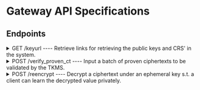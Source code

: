 # Gateway API Specifications

## Endpoints

<details>
  <summary>GET /keyurl ---- Retrieve links for retrieving the public keys and CRS' in the system.</summary>

#### Description

This endpoint returns a JSON object containing URLs from an S3 bucket, allowing the client to download key files such as the blockchain public key, CRS files for input proof generation, the bootstrap key, and the address and public verification keys for each of the MPC servers running the TKMS.

For each file (with the exception of the verification key and address), a list of cryptographic signatures is provided to ensure the integrity and authenticity of the downloaded content. These signatures should be considered as a multi-sig. This means that instead of needing all the signatures to validate the content, only a subset, specifically >1/3 of the total signatures (if n nodes are signing), is required to verify that the content is legitimate. 

No query parameters are required, as the gateway is already preconfigured for a specific blockchain.



#### Query Parameters

No parameters.

#### Headers

None.

#### Response

**Success (200 OK)**

The request is successful, and the response will include a JSON object with a `status` and a `response`. The response again consists of the following elements: 
- `crs`: A map of mapping of different CRS'. The key of the map is the max amount of bits the CRS can support proofs for. The value is then an object of the following elements:
    * `data_id`: The 20 byte (lower-case) hex encoded handle/ID identifying the CRS.
    * `param_choice`: An integer representing the choice of parameters for the public key to be used with the CRS. 
    * `signatures`: A list of signatures (one from each TKMS). Each signature is a hex (lower-case) encoded EIP712 signature on the `safe_serialization` of `PublicParam<Bls12_446>`.
    * `urls`: A list of URLs where the data can be fetched. The data at the end-point is a `safe_serialization` of `PublicParam<Bls12_446>`.
- `fhe_key_info`: A list of elements, each representing information on a key-set in the system. More specifically each element consists of the following:
    * `fhe_public_key`: An element which contains information about the public encryption key of a FHE key set. More specifically it consists of the following elements:
        * `data_id`: The 20 byte (lower-case) hex encoded handle/ID identifying the key.
        * `param_choice`: An integer representing the choice of parameters used to generate the key. 
        * `signatures`: A list of signatures (one from each TKMS). Each signature is a hex (lower-case) encoded EIP712 signature on the `safe_serialization` of `CompactPublicKey`.
        * `urls`: A list of URLs where the data can be fetched. The data at the end-point is a `safe_serialization` of `CompactPublicKey`.
    * `fhe_server_key`: An element which contains information about the server key (the key for performing FHE operations on ciphertexts) of a FHE key set. More specifically it consists of the following elements:
        * `data_id`: The 20 byte (lower-case) hex encoded handle/ID identifying the key.
        * `param_choice`: An integer representing the choice of parameters used to generate the key. 
        * `signatures`: A list of signatures (one from each TKMS). Each signature is a hex (lower-case) encoded EIP712 signature on the `safe_serialization` of `CompactPublicKey`.
        * `urls`: A list of URLs where the data can be fetched. The data at the end-point is a `safe_serialization` of `ServerKey`.
- `verf_public_key`: **Deprecated and will be removed in the future** A list containing of elements, where each element is the information about a TKMS MPC server's signing key. That is, the key which a server uses to sign requests. More specifically each element of the vector consists of the following:
        * `key_id`: The 20 byte (lower-case) hex encoded handle/ID identifying the key. Currently this value is static for signing keys. That is, it will always be `408d8cbaa51dece7f782fe04ba0b1c1d017b1088`.
        * `server_id`: The integer ID of the server whose key is being described in the current element. This is an integer in the range [1; n], where n is the amount of MPC servers.
        * `verf_public_key_url`: The URL end-point of the given server where a serialization of the signing key can be found. The signing key is a `safe_serialization` of `PublicSigKey`.
        * `verf_public_key_address`: The URL end-point of the given server where a file containing the human-readable Ethereum address of the server's signing key.

For example the following:

```json
{
    "response": {
        "crs": {
            "256": {
                "data_id": "d8d94eb3a23d22d3eb6b5e7b694e8afcd571d906",
                "param_choice": 1,
                "signatures": [
                    "0d13...",
                    "4250...",
                    "a42c...",
                    "fhb5..."
                ],
                "urls": [
                    "https://s3.amazonaws.com/bucket-name-1/PUB-p1/CRS/d8d94eb3a23d22d3eb6b5e7b694e8afcd571d906",
                    "https://s3.amazonaws.com/bucket-name-4/PUB-p4/CRS/d8d94eb3a23d22d3eb6b5e7b694e8afcd571d906",
                    "https://s3.amazonaws.com/bucket-name-2/PUB-p2/CRS/d8d94eb3a23d22d3eb6b5e7b694e8afcd571d906",
                    "https://s3.amazonaws.com/bucket-name-3/PUB-p3/CRS/d8d94eb3a23d22d3eb6b5e7b694e8afcd571d906"
                ]
            }
        },
        "fhe_key_info": [
            {
                "fhe_public_key": {
                    "data_id": "408d8cbaa51dece7f782fe04ba0b1c1d017b1088",
                    "param_choice": 1,
                    "signatures": [
                        "cdff...",
                        "123c...",
                        "00ff...",
                        "a367..."
                    ],
                    "urls": [
                        "https://s3.amazonaws.com/bucket-name-1/PUB-p1/PublicKey/408d8cbaa51dece7f782fe04ba0b1c1d017b1088",
                        "https://s3.amazonaws.com/bucket-name-4/PUB-p4/PublicKey/408d8cbaa51dece7f782fe04ba0b1c1d017b1088",
                        "https://s3.amazonaws.com/bucket-name-2/PUB-p2/PublicKey/408d8cbaa51dece7f782fe04ba0b1c1d017b1088",
                        "https://s3.amazonaws.com/bucket-name-3/PUB-p3/PublicKey/408d8cbaa51dece7f782fe04ba0b1c1d017b1088"
                    ]
                },
                "fhe_server_key": {
                    "data_id": "408d8cbaa51dece7f782fe04ba0b1c1d017b1088",
                    "param_choice": 1,
                    "signatures": [
                        "839b...",
                        "baef...",
                        "55cc...",
                        "81a4..."
                    ],
                    "urls": [
                        "https://s3.amazonaws.com/bucket-name-1/PUB-p1/ServerKey/408d8cbaa51dece7f782fe04ba0b1c1d017b1088",
                        "https://s3.amazonaws.com/bucket-name-4/PUB-p4/ServerKey/408d8cbaa51dece7f782fe04ba0b1c1d017b1088",
                        "https://s3.amazonaws.com/bucket-name-2/PUB-p2/ServerKey/408d8cbaa51dece7f782fe04ba0b1c1d017b1088",
                        "https://s3.amazonaws.com/bucket-name-3/PUB-p3/ServerKey/408d8cbaa51dece7f782fe04ba0b1c1d017b1088"
                    ]
                }
            }
        ],
        "verf_public_key": [
            {
                "key_id": "408d8cbaa51dece7f782fe04ba0b1c1d017b1088",
                "server_id": 1,
                "verf_public_key_address": "https://s3.amazonaws.com/bucket-name-1/PUB-p1/VerfAddress/408d8cbaa51dece7f782fe04ba0b1c1d017b1088",
                "verf_public_key_url": "https://s3.amazonaws.com/bucket-name-1/PUB-p1/VerfKey/408d8cbaa51dece7f782fe04ba0b1c1d017b1088"
            },
            {
                "key_id": "408d8cbaa51dece7f782fe04ba0b1c1d017b1088",
                "server_id": 4,
                "verf_public_key_address": "https://s3.amazonaws.com/bucket-name-4/PUB-p4/VerfAddress/408d8cbaa51dece7f782fe04ba0b1c1d017b1088",
                "verf_public_key_url": "https://s3.amazonaws.com/bucket-name-4//PUB-p4/VerfKey/408d8cbaa51dece7f782fe04ba0b1c1d017b1088"
            },
            {
                "key_id": "408d8cbaa51dece7f782fe04ba0b1c1d017b1088",
                "server_id": 2,
                "verf_public_key_address": "https://s3.amazonaws.com/bucket-name-2/PUB-p2/VerfAddress/408d8cbaa51dece7f782fe04ba0b1c1d017b1088",
                "verf_public_key_url": "https://s3.amazonaws.com/bucket-name-2/PUB-p2/VerfKey/408d8cbaa51dece7f782fe04ba0b1c1d017b1088"
            },
            {
                "key_id": "408d8cbaa51dece7f782fe04ba0b1c1d017b1088",
                "server_id": 3,
                "verf_public_key_address": "https://s3.amazonaws.com/bucket-name-3/PUB-p3/VerfAddress/408d8cbaa51dece7f782fe04ba0b1c1d017b1088",
                "verf_public_key_url": "https://s3.amazonaws.com/bucket-name-3/PUB-p3/VerfKey/408d8cbaa51dece7f782fe04ba0b1c1d017b1088"
            }
        ]
    },
    "status": "success"
}
```

**Error Responses**

| Status Code | Error Code   | Description                                      |
| ----------- | ------------ | ------------------------------------------------ |
| 400         | `BadRequest` | The request is invalid or missing required parameters. |
| 404         | `NotFound`   | The requested resource was not found.            |
| 500         | `ServerError` | An internal server error occurred.                   |

#### Example Error Responses

```json
{
  "error": "BadRequest",
  "message": "The request is invalid or missing required parameters."
}
```

```json
{
  "error": "NotFound",
  "message": "The requested resource was not found."
}
```

```json
{
  "error": "ServerError",
  "message": "An internal server error occurred. Please try again later."
}
```

</details>

<details>
  <summary>POST /verify_proven_ct ---- Input a batch of proven ciphertexts to be validated by the TKMS.</summary>

#### Description

This endpoint returns a JSON object containing all the signatures on the proven ciphertext from the TKMS servers. Furthermore the response contain some meta-information distinguishing if the response is for the co-processor setting or fhEVM native setting. In case of the co-processor setting, then the ciphertext storage handles and a signature from the co-processor attesting correct storage is also included.

The signatures from the TKMS should be considered as a multi-sig. This means that instead of needing all the signatures to validate the content, only a subset, specifically >1/3 of the total signatures (if n nodes are signing), is required to verify that the content is legitimate. 

#### Query Parameters

Multiple parameters must be supplied as a json file. 
- `contract_address`: An EIP-55 encoded address (that is, including the `0x` prefix) of the contract where the proven ciphertext is to be submitted.
- `caller_address`: An EIP-55 encoded address (that is, including the `0x` prefix) of the user who is providing the encrypted input.
- `crs_id`: The 20 byte (lower-case) hex encoded handle/ID identifying the CRS used to construct the proof.
- `key_id`: The 20 byte (lower-case) hex encoded handle/ID identifying the public key used to encrypt the ciphertext with.
- "ct_proof": A hex encoding of the serialization of the proven ciphertext. More specifically the TFHE-RS object `ProvenCompactCiphertextList` serialized using `safe_serialize`.

```json
{
    "contract_address": "0x5aAeb6053F3E94C9b9A09f33669435E7Ef1BeAed",
    "caller_address": "0xD1220A0cf47c7B9Be7A2E6BA89F429762e7b9aDb" ,
    "crs_id": "d8d94eb3a23d22d3eb6b5e7b694e8afcd571d906",
    "key_id": "408d8cbaa51dece7f782fe04ba0b1c1d017b1088",
    "ct_proof": "cdff...",
}
```

#### Headers

None.

#### Response

**Success (200 OK)**

The request is successful, and the response will include a JSON object with a `status` and a `response` which  consists of the following:

- `listener_type`: An enum expressing whether the result is for an fhEVM native (`FHEVM_NATIVE`) or co-processor respectively (`COPROCESSOR`).
- `kms_signatures`: A list of signatures (one for each of the TKMS servers that responses to the query). Each signature is again a list of bytes (each byte represented as a non-negative integer) representing an EIP712 signature.
- `proof_of_storage`: An optional signature from the co-processor. More specifically if fhEVM native is used it will be an empty list of bytes, otherwise it will be a list of bytes (each byte represented as a non-negative integer) representing an EIP712 signature.
- `handles`: A vector of handles to each of the ciphertexts which have been proven knowledge of. A handle is again a vector of 32 bytes (each byte represented as a non-negative integer).

For example the following:
```json
{
    "response": {
        "handles": [
            [0,0,1,2,3,4,5,6,7,8,9,10,11,12,13,14,15,16,17,18,19,20,21,22,23,24,25,26,27,28,29,30,31],
            [0,1,1,2,3,4,5,6,7,8,9,10,11,12,13,14,15,16,17,18,19,20,21,22,23,24,25,26,27,28,29,30,31]
        ],
        "kms_signatures":[
            [1,0,1,2,3,4,5,6,7,8,9,10,11,12,13,14,15,16,17,18,19,20,21,22,23,24,25,26,27,28,29,30,31], 
            [1,1,1,2,3,4,5,6,7,8,9,10,11,12,13,14,15,16,17,18,19,20,21,22,23,24,25,26,27,28,29,30,31], 
            [1,2,1,2,3,4,5,6,7,8,9,10,11,12,13,14,15,16,17,18,19,20,21,22,23,24,25,26,27,28,29,30,31], 
            [1,3,1,2,3,4,5,6,7,8,9,10,11,12,13,14,15,16,17,18,19,20,21,22,23,24,25,26,27,28,29,30,31], 
        ],
        "listener_type": "COPROCESSOR",
        "proof_of_storage":[1,4,1,2,3,4,5,6,7,8,9,10,11,12,13,14,15,16,17,18,19,20,21,22,23,24,25,26,27,28,29,30,31]
    },
    "status": "success"
}
```

**Error Responses**

| Status Code | Error Code   | Description                                      |
| ----------- | ------------ | ------------------------------------------------ |
| 400         | `BadRequest` | The request is invalid or missing required parameters. |
| 404         | `NotFound`   | The requested resource was not found.            |
| 500         | `ServerError` | An internal server error occurred.                   |

#### Example Error Responses

```json
{
  "error": "BadRequest",
  "message": "The request is invalid or missing required parameters."
}
```

```json
{
  "error": "NotFound",
  "message": "The requested resource was not found."
}
```

```json
{
  "error": "ServerError",
  "message": "An internal server error occurred. Please try again later."
}
```

</details>

<details>
  <summary>POST /reencrypt ---- Decrypt a ciphertext under an ephemeral key s.t. a client can learn the decrypted value privately.</summary>

#### Description

This endpoint returns a JSON object containing a signcryption of the plaintext value of an FHE ciphertext that has been (obliviously) decrypted by the TKMS. 
More specifically the TKMS servers carry out a partial decryption resulting in each of them knowing a secret share of the plaintext. They each then signcrypt their share of the plaintext. The response consists of each of these signcryptions along with meta information about the threshold setup and which server provides each signcrypted share of the result. 
Since the signcryption is based on secret sharing it means that only a subset, specifically >1/3 of the total signatures (if n nodes are signing), is required to recover the result (assuming all returned signcryptions are correct). 

#### Query Parameters

Multiple parameters must be supplied as a json file. 
- `signature`: A hex (lower-case) encoded EIP712 signature on the parameters of the request by a key owner permitted to do reencrypt of the ciphertext in question. 
- `client_address`: An EIP-55 encoded address (that is, including the `0x` prefix) of the end-user who is supposed to learn the reencrypted response.
- `enc_key`: The hex (lower-case) encoded public encryption key (libsodium) which the reencryption should be signcrypted under.
- `ciphertext_handle`: The 32 byte (lower-case) hex encoded handle/ID identifying the public key used to encrypt the ciphertext with.
- `eip712_verifying_contract`: An EIP-55 encoded address (that is, including the `0x` prefix) of the contract responsible for the validation.
```json
{
     "signature": "15a4f9a8eb61459cfba7d103d8f911fb04ce91ecf841b34c49c0d56a70b896d20cbc31986188f91efc3842b7df215cee8acb40178daedb8b63d0ba5d199bce121c",
     "client_address": "0x17853A630aAe15AED549B2B874de08B73C0F59c5",
     "enc_key": "2000000000000000df2fcacb774f03187f3802a27259f45c06d33cefa68d9c53426b15ad531aa822",
     "ciphertext_handle": "0748b542afe2353c86cb707e3d21044b0be1fd18efc7cbaa6a415af055bfb358",
     "eip712_verifying_contract": "0x66f9664f97F2b50F62D13eA064982f936dE76657"
}
```

#### Headers

None.

#### Response

**Success (200 OK)**

The request is successful, and the response will include a JSON object with a `status` and a `response` which is a list of responses from each TKMS. More specifically each element in the list consists of the following:
- `payload`: A bincode encoding of the signcryption from a single server along with meta information including the server ID, threshold parameter, type of value encrypted and the specific public key of the server supplying the specific response. 
- `signature`: An EIP712 signature which is hex (low-case) encoded.

For example the following:
```json
{
    "response": [
        {
            "payload": "161c5...",
            "signature": "15a4f9a8eb61459cfba7d103d8f911fb04ce91ecf841b34c49c0d56a70b896d20cbc31986188f91efc3842b7df215cee8acb40178daedb8b63d0ba5d199bce121c"
        },
        {
            "payload": "44546...",
            "signature": "118165165165423465234414c4c468a4d9684d8e18186d6f786161b4b436c58787cc684/98461166a6a6668e8e118542c154867aab2"
        },
        {
            "payload": "54cd5...",
            "signature": "1c849848940128065242121b2b12121ed876986da251561650c654564d684654e51610879a9a9798b78b78e7f8787d87c8c8894a454547809586616161464cc8a8"
        },
        {
            "payload": "a516b...",
            "signature": "10c864ac145423466798808098c098b09a8908d6432da4544f5e54566b76740454654a54c65454565d65d657e44651241561342441234128888063304854897893"
        },
    ],
    "status": "success"
}
```

**Error Responses**

| Status Code | Error Code   | Description                                      |
| ----------- | ------------ | ------------------------------------------------ |
| 400         | `BadRequest` | The request is invalid or missing required parameters. |
| 404         | `NotFound`   | The requested resource was not found.            |
| 500         | `ServerError` | An internal server error occurred.                   |

#### Example Error Responses

```json
{
  "error": "BadRequest",
  "message": "The request is invalid or missing required parameters."
}
```

```json
{
  "error": "NotFound",
  "message": "The requested resource was not found."
}
```

```json
{
  "error": "ServerError",
  "message": "An internal server error occurred. Please try again later."
}
```

</details>